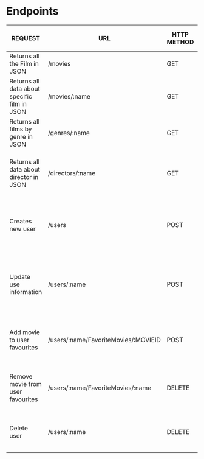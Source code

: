 # Endpoints

| REQUEST                                | URL                              | HTTP METHOD | REQUEST DATA FORMAT                                                   | RESPONSE DATA FORMAT                                       |
| -------------------------------------- | -------------------------------- | ----------- | --------------------------------------------------------------------- | ---------------------------------------------------------- |
| Returns all the Film in JSON  | /movies                                   | GET         | -                                                                     | * all movies                                               |
| Returns all data about specific film in JSON | /movies/:name              | GET         | -                                                                     | * the single movie requested                               |
| Returns all films by genre in JSON     | /genres/:name                    | GET         | -                                                                     | * the single genre requested (description)                 |
| Returns all data about director in JSON     | /directors/:name                 | GET         | -                                                                     | * the single genre requested (bio, birth year, death year) |
| Creates new user                           | /users                           | POST        | * the new user details (username, password, email, date of birth)     | * the added user (including unique ID)                     |
| Update use information                            | /users/:name                | POST        | * the updated user details (username, password, email, date of birth) | * the added user (description)                             |
| Add movie to user favourites           | /users/:name/FavoriteMovies/:MOVIEID | POST        | -                                                                     | * the updated user including favourited movies             |
| Remove movie from user favourites      | /users/:name/FavoriteMovies/:name | DELETE      | -                                                                     | * the updated user including favourited movies             |
| Delete user                            | /users/:name              | DELETE      | -                                                                     | A message saying the user has been deleted                 |